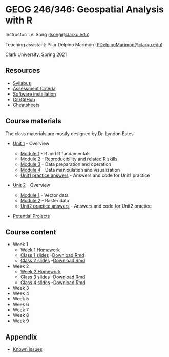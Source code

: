 # GEOG 246/346: Geospatial Analysis with R
Instructor: Lei Song (lsong@clarku.edu) 

Teaching assistant: Pilar Delpino Marimón (PDelpinoMarimon@clarku.edu)

Clark University, Spring 2021

## Resources
- [Syllabus](syllabus.html)
- [Assessment Criteria](assessment.html)
- [Software installation](software-installation.html)
- [Git/GitHub](git-github.html)
- [Cheatsheets](cheatsheets.html)

## Course materials

The class materials are mostly designed by Dr. Lyndon Estes.

- [Unit 1](unit1.html) - Overview
  - [Module 1](unit1-module1.html) - R and R fundamentals
  - [Module 2](unit1-module2.html) - Reproducibility and related R skills
  - [Module 3](unit1-module3.html) - Data preparation and operation
  - [Module 4](unit1-module4.html) - Data manipulation and visualization
  - [Unit1 practice answers](unit1-practice-answers.html) - Answers and code for Unit1 practice

- [Unit 2](unit2.html) - Overview
  - [Module 1](unit2-module1.html) - Vector data
  - [Module 2](unit2-module2.html) - Raster data
  - [Unit2 practice answers](unit2-practice-answers.html) - Answers and code for Unit2 practice
  
- [Potential Projects](projects.html)

## Course content

- Week 1
  - [Week 1 Homework](https://leisong.shinyapps.io/homework_week1/)
  - [Class 1 slides](class1.html) -[Download Rmd](class1.Rmd)
  - [Class 2 slides](class2.html) -[Download Rmd](class2.Rmd)
    <!---
    - [class2_markdown_demo.Rmd](class2_markdown_demo.Rmd)
    - [class2_objects_demo.R](class2_objects_demo.R)
    - [class2_rmarkdown_practice.Rmd](class2_rmarkdown_practice.Rmd)
    -->
- Week 2
  - [Week 2 Homework](https://leisong.shinyapps.io/homework_week2/)
  - [Class 3 slides](class3.html) -[Download Rmd](class3.Rmd)
  - [Class 4 slides](class4.html) -[Download Rmd](class4.Rmd)
- Week 3
- Week 4
- Week 5
- Week 6
- Week 7
- Week 8
- Week 9

## Appendix
- [Known issues](known-issues.html)
